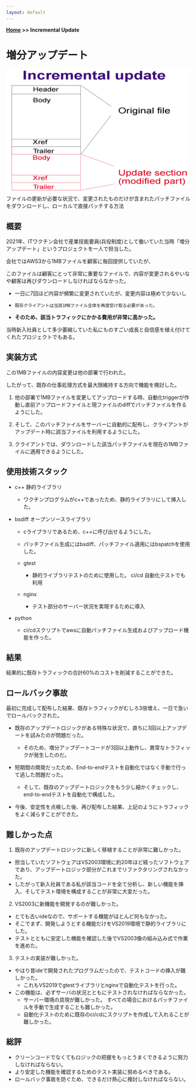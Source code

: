 ```yaml
---
layout: default
---
```


**[Home](https://planepaper.github.io/ja/) >> Incremental Update**

# 増分アップデート

![incrementalupdate](../resources/incremental-update/feature.png)
ファイルの更新が必要な状況で、変更されたものだけが含まれたパッチファイルをダウンロードし、ローカルで直接パッチする方法

## 概要

2021年、ITワクチン会社で産業技能要員(兵役制度)として働いていた当時「増分アップデート」というプロジェクトを一人で担当した。

会社ではAWS3から1MBファイルを顧客に毎回提供していたが、

このファイルは顧客にとって非常に重要なファイルで、内容が変更されるやいなや顧客は再びダウンロードしなければならなかった。

- 一日に7回ほど内容が頻繁に変更されていたが、変更内容は極めて少ないし

- `既存クライアントは当該1MBファイル全体を再度受け取る必要があった。`

- **そのため、該当トラフィックにかかる費用が非常に高かった。**

当時新入社員として多少萎縮していた私にものすごい成長と自信感を植え付けてくれたプロジェクトでもある。

## 実装方式

この1MBファイルの内容変更は他の部署で行われた。

したがって、既存の仕事処理方式を最大限維持する方向で機能を検討した。

1. 他の部署で1MBファイルを変更してアップロードする時、自動化triggerが作動し直前アップロードファイルと現ファイルのdiffでパッチファイルを作るようにした。

2. そして、このパッチファイルをサーバーに自動的に配布し、クライアントがアップデート時に該当ファイルを利用するようにした。

3. クライアントでは、ダウンロードした該当パッチファイルを現在の1MBファイルに適用できるようにした。

## 使用技術スタック

- c++ 静的ライブラリ
  - ワクチンプログラムがc++であったため、静的ライブラリにして挿入した。

- bsdiff オープンソースライブラリ
  - cライブラリであるため、c++に呼び出せるようにした。
  - パッチファイル生成にはbsdiff、パッチファイル適用にはbspatchを使用した。

  - gtest
    - 静的ライブラリテストのために使用した。 ci/cd 自動化テストでも利用

  - nginx
    - テスト部分のサーバー状況を実現するために導入

 - python
    - ci/cdスクリプトでawsに自動パッチファイル生成およびアップロード機能を作った。

## 結果

結果的に既存トラフィックの合計60%のコストを削減することができた。

## ロールバック事故

最初に完成して配布した結果、既存トラフィックがむしろ3倍増え、一日で急いでロールバックされた。

- 既存のアップデートロジックがある特殊な状況で、直ちに3回以上アップデートを試みたのが問題だった。
  - そのため、増分アップデートコードが3回以上動作し、異常なトラフィックが発生したのだ。

- 短期間の開発だったため、End-to-endテストを自動化ではなく手動で行って逃した問題だった。
  - そして、既存のアップデートロジックをもう少し細かくチェックし、end-to-endテストを自動化で構成した。

- 今後、安定性を点検した後、再び配布した結果、上記のようにトラフィックをよく減らすことができた。

## 難しかった点

1. 既存のアップデートロジックに新しく移植することが非常に難しかった。

- 担当していたソフトウェアはVS2003環境に約20年ほど経ったソフトウェアであり、アップデートロジック部分がこれまでリファクタリングされなかった。
- したがって新入社員である私が該当コードを全て分析し、新しい機能を挿入、そしてテスト環境を構成することが非常に大変だった。

2. VS2003に新機能を開発するのが難しかった。

- とても古いideなので、サポートする機能がほとんど何もなかった。
- そこでまず、開発しようとする機能だけをVS2019環境で静的ライブラリにした。
- テストとともに安定した機能を確認した後でVS2003像の組み込み式で作業を進めた。

3. テストの実装が難しかった。

- やはり昔ideで開発されたプログラムだったので、テストコードの挿入が難しかった。
  - これもVS2019でgtestライブラリとnginxで自動化テストを行った。
- この機能は、必ずサーバの状況とともにテストされなければならなかった。
  - サーバー環境の具現が難しかった。 すべての場合におけるパッチファイルを手動で生成することも難しかった。
  - 自動化テストのために既存のci/cdにスクリプトを作成して入れることが難しかった。

## 総評

- クリーンコードでなくてもロジックの把握をもっとうまくできるように努力しなければならない。
- より安定した機能を確認するためのテスト実装に努めるべきである。
- ロールバック事故を防ぐため、できるだけ熱心に検討しなければならない。
